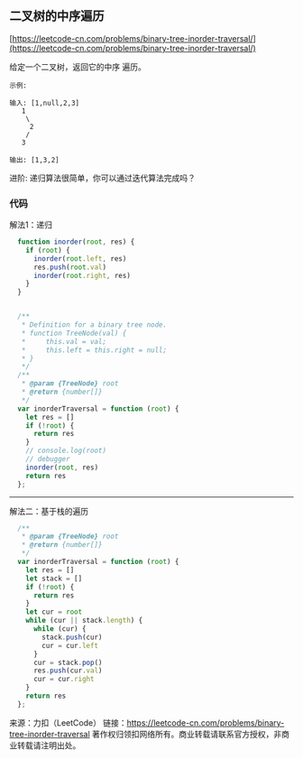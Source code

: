 ## 二叉树的中序遍历

[https://leetcode-cn.com/problems/binary-tree-inorder-traversal/](https://leetcode-cn.com/problems/binary-tree-inorder-traversal/)



给定一个二叉树，返回它的中序 遍历。

```
示例:

输入: [1,null,2,3]
   1
    \
     2
    /
   3

输出: [1,3,2]
```

进阶: 递归算法很简单，你可以通过迭代算法完成吗？


### 代码

解法1：递归


```javascript
  function inorder(root, res) {
    if (root) {
      inorder(root.left, res)
      res.push(root.val)
      inorder(root.right, res)
    }
  }


  /**
   * Definition for a binary tree node.
   * function TreeNode(val) {
   *     this.val = val;
   *     this.left = this.right = null;
   * }
   */
  /**
   * @param {TreeNode} root
   * @return {number[]}
   */
  var inorderTraversal = function (root) {
    let res = []
    if (!root) {
      return res
    }
    // console.log(root)
    // debugger
    inorder(root, res)
    return res
  };
```


--- 


解法二：基于栈的遍历

```javascript
  /**
   * @param {TreeNode} root
   * @return {number[]}
   */
  var inorderTraversal = function (root) {
    let res = []
    let stack = []
    if (!root) {
      return res
    }
    let cur = root
    while (cur || stack.length) {
      while (cur) {
        stack.push(cur)
        cur = cur.left
      }
      cur = stack.pop()
      res.push(cur.val)
      cur = cur.right
    }
    return res
  };
```





来源：力扣（LeetCode）
链接：https://leetcode-cn.com/problems/binary-tree-inorder-traversal
著作权归领扣网络所有。商业转载请联系官方授权，非商业转载请注明出处。
